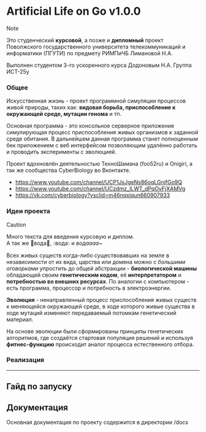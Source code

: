 # Artificial Life on Go v1.0.0

> [!NOTE]
> 
> Это студенческий **курсовой**, а позже и **дипломный** проект Поволжского государственного 
> университета телекоммуникаций и информатики (ПГУТИ) по предмету РИМПиЧБ Лимановой Н.А.
> 
> Выполнен студентом 3-го ускоренного курса Додоновым Н.А. Группа ИСТ-25у

### Общее

Искусственная жизнь - проект программной симуляции процессов живой природы, таких 
как: **видовая борьба, приспособление к окружающей среде, мутации генома** и тп.

Основная программа - это консольное серверное приложение симулирующая процесс 
приспособления живых организмов к заданной среде обитания. В дальнейшем данная 
программа станет полноценным бек приложением с веб интерфейсом позволяющим 
удалённо работать и проводить эксперименты с эволюцией.

Проект вдохновлён деятельностью ТехноШамана (foo52ru) и Onigiri, а так же 
сообщества CyberBiology во Вконтакте.
* https://www.youtube.com/channel/UCP1JsJgeNs86oqLGnjfGo9Q
* https://www.youtube.com/channel/UCzdmz_lLWT_dPqOvFjXAMVg
* https://vk.com/cyberbiology?ysclid=m46nqxiqun660907933

### Идеи проекта

> [!CAUTION]
> 
> Много текста для введения курсовую и диплом. <br>
> А так же 📖вода📖, 💧вода💧 и _водаааа~_

Всех живых существ когда-либо существовавших на земле в независимости от их вида, 
царства или домена можно с _большими оговорками_ упростить до общей абстракции - 
**биологической машины** обладающей своим **генетическим кодом**, её **интерпретатором**
и **потребностью во внешних ресурсах**. По аналогии с компьютером - есть программа, 
процессор и потребность в электроэнергии. 

**Эволюция** - ненаправленный процесс приспособления живых существ к меняющейся 
окружающей среде, в ходе которого живые существа в ходе мутаций изменяют передаваемый
потомкам генетический материал.

На основе эволюции были сформированы принципы генетических алгоритмов, где создаётся
стартовая популяция решений и используя **фитнес-функцию** происходит аналог процесса
естественного отбора.

### Реализация


---

## Гайд по запуску

## Документация

Основная документация по проекту содержится в директории /docs